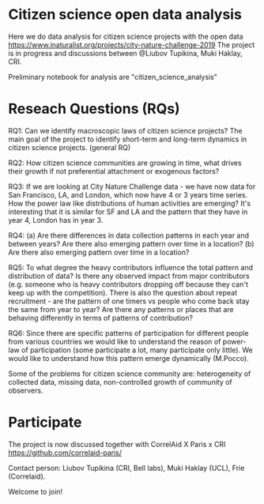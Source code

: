 # Citizen science open data analysis
Here we do data analysis for citizen science projects with the open data https://www.inaturalist.org/projects/city-nature-challenge-2019
The project is in progress and discussions between @Liubov Tupikina, Muki Haklay, CRI.

Preliminary notebook for analysis are "citizen_science_analysis"

# Reseach Questions (RQs)
RQ1: Can we identify macroscopic laws of citizen science projects? The main goal of the project to identify short-term and long-term dynamics in citizen science projects.
(general RQ)

RQ2: How citizen science communities are growing in time, what drives their growth if not preferential attachment or exogenous factors?

RQ3: If we are looking at City Nature Challenge data - we have now data for San Francisco, LA, and London, which now have 4 or 3 years time series. How the power law like distributions of human activities are emerging? It's interesting that it is similar for SF and LA and the pattern that they have in year 4, London has in year 3.

RQ4: (a) Are there differences in data collection patterns in each year and between years? Are there also emerging pattern over time in a location? (b) Are there also emerging pattern over time in a location?

RQ5: To what degree the heavy contributors influence the total pattern and distribution of data? Is there any observed impact from major contributors (e.g. someone who is heavy contributors dropping off because they can't keep up with the competition). There is also the question about repeat recruitment - are the pattern of one timers vs people who come back stay the same from year to year? Are there any patterns or places that are behaving differently in terms of patterns of contribution? 

RQ6: Since there are specific patterns of participation for different people from various countries we 
would like to understand the reason of power-law of participation (some participate a lot, many participate only little).
We would like to understand how this pattern emerge dynamically (M.Pocco).


Some of the problems for citizen science community are: heterogeneity of collected data, missing data, non-controlled growth of community of observers.

# Participate 

The project is now discussed together with CorrelAid X Paris x CRI
https://github.com/correlaid-paris/ 

Contact person: Liubov Tupikina (CRI, Bell labs), Muki Haklay (UCL), Frie (Correlaid).

Welcome to join!




